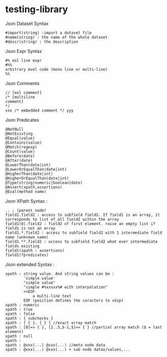 testing-library
=================

Json Dataset Syntax
```
#import(string) :import a dataset file
#name(string) : the name of the whole dataset
#descr(string) : the description
````

Json Expr Syntax
```
#% eol line expr
#%%
arbitrary mvel code (mono line or multi-line)
%%
```

Json Comments
```
// [eol comment]
/* [multiline
comment]
*/
xxx /* embedded comment */ yyy
```


Json Predicates

    @NotNull
    @NotExisting
    @Equal(value)
    @Contains(value)
    @Match(regexp)
    @Count(value)
    @Before(date)
    @After(date)
    @LowerThan(date|int)
    @LowerOrEqualThan(date|int)
    @HigherThan(date|int)
    @HigherOrEqualThan(date|int)
    @Type(string|numeric|boolean|date)
    @Assert(xpath,assertions)
    @Eval(method name)

Json XPath Syntax :

```
.. : (parent node)
field1.field2 : access to subfield field2. If field1 is an array, it corresponds to list of all field2 within the array
field1(0).field2 : field2 of first element. raise an empty list if field1 is not an array
field1.*.field2 : access to subfield field2 with 1 intermediate field name (unknown name)
field1.**.field2 : access to subfield field2 what ever intermediate fields existing
field1(xpath : assertions)
field1(?predicates)
```

Json extended Syntax :


    xpath : string value. And string values can be :
            'simple value'
            "simple value"
            "simple #%xxxxx%# with interpolation"
            <<EOF
                a multi-line text
            EOF (position defines the caracters to skip)
    xpath : numeric
    xpath : true
    xpath : false
    xpath : { subchecks }
    xpath : [ { }, { } ] //exact array match
    xpath : [0]=> { }, [2..5,$-1,$]=> { } //partial array match ($ = last element)
    xpath : null
    xpath : 
    xpath : @xxx(...) @xxx(...) //meta node data
    xpath : @xxx(...) @xxx(...) + sub node datas/values,...

